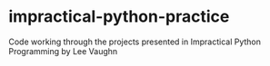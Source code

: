 # impractical-python-practice
Code working through the projects presented in Impractical Python Programming by Lee Vaughn
